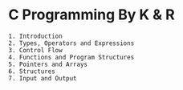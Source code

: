 #        C Programming By K & R

    1. Introduction
    2. Types, Operators and Expressions
    3. Control Flow
    4. Functions and Program Structures
    5. Pointers and Arrays
    6. Structures
    7. Input and Output

